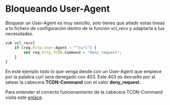 # Bloqueando User-Agent

Bloquear un User-Agent es muy sencillo, solo tienes que añadir estas lineas a tu fichero de configuración dentro de la función vcl\_recv y adaptarla a tus necesidades.

```javascript
sub vcl_recv{
    if (req.http.User-Agent ~ "^curl") { 
        set req.http.TCDN-Command = "deny_request";
    } 
}
```

En este ejemplo todo lo que venga desde con un User-Agent que empiece por la palabra curl será denegado con 403. Este 403 es devuelto por al setear la cabecera **TCDN-Command** con el valor **deny\_request.**

Para entender el correcto funcionamiento de la cabecera TCDN-Command visita este [enlace](../config/vcl/tcdn-command.md).
